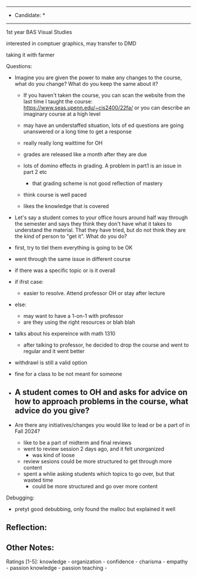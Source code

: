 ***************************
* Candidate:  *
***************************

1st year BAS Visual Studies

interested in comptuer graphics, may transfer to DMD

taking it with farmer

Questions:
- Imagine you are given the power to make any changes to the course, what do you change? What do you keep the same about it?
  - If you haven't taken the course, you can scan the website from the last time I taught the course: https://www.seas.upenn.edu/~cis2400/22fa/ or you can describe an imaginary course at a high level
  - may have an understaffed situation, lots of ed questions are going unanswered or a long time to get a response
  - really really long waittime for OH
  - grades are released like a month after they are due
  - lots of domino effects in grading. A problem in part1 is an issue in part 2 etc
    - that grading scheme is not good reflection of mastery

  - think course is well paced
  - likes the knowledge that is covered

- Let's say a student comes to your office hours around half way through the semester and says they think they don't have what it takes to understand the material. That they have tried, but do not think they are the kind of person to "get it". What do you do?
 - first, try to tlel them everything is going to be OK
 - went through the same issue in different course
 - if there was a specific topic or is it overall
 - if ifrst case:
   - easier to resolve. Attend professor OH or stay after lecture
 - else:
   - may want to have a 1-on-1 with professor
   - are they using the right resources or blah blah
 - talks about his expereince with math 1310
   - after talking to professor, he decided to drop the course and went to regular and it went better
 - withdrawl is still a valid option
 - fine for a class to be not meant for someone

- A student comes to OH and asks for advice on how to approach problems in the course, what advice do you give?
  -

- Are there any initiatives/changes you would like to lead or be a part of in Fall 2024?
  - like to be a part of midterm and final reviews
  - went to review session 2 days ago, and it felt unorganized
    - was kind of loose
  - review sesions could be more structured to get through more content
  - spent a whlie asking students which topics to go over, but that wasted time
    - could be more structured and go over more content

Debugging:
- pretyt good debubbing, only found the malloc but explained it well



Reflection:
- 



Other Notes:
- 


Ratings [1-5]:
knowledge         - 
organization      - 
confidence        - 
charisma          - 
empathy           - 
passion knowledge -
passion teaching  - 